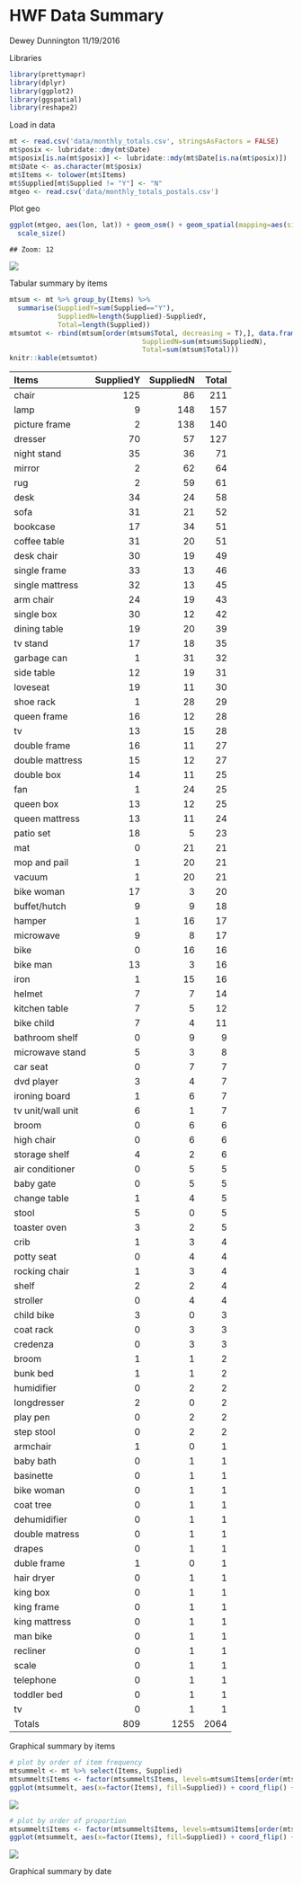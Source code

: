 HWF Data Summary
================
Dewey Dunnington
11/19/2016

Libraries

``` r
library(prettymapr)
library(dplyr)
library(ggplot2)
library(ggspatial)
library(reshape2)
```

Load in data

``` r
mt <- read.csv('data/monthly_totals.csv', stringsAsFactors = FALSE)
mt$posix <- lubridate::dmy(mt$Date)
mt$posix[is.na(mt$posix)] <- lubridate::mdy(mt$Date[is.na(mt$posix)])
mt$Date <- as.character(mt$posix)
mt$Items <- tolower(mt$Items)
mt$Supplied[mt$Supplied != "Y"] <- "N"
mtgeo <- read.csv('data/monthly_totals_postals.csv')
```

Plot geo

``` r
ggplot(mtgeo, aes(lon, lat)) + geom_osm() + geom_spatial(mapping=aes(size=n)) +
  scale_size()
```

    ## Zoom: 12

![](README_files/figure-markdown_github/unnamed-chunk-3-1.png)<!-- -->

Tabular summary by items

``` r
mtsum <- mt %>% group_by(Items) %>% 
  summarise(SuppliedY=sum(Supplied=="Y"), 
            SuppliedN=length(Supplied)-SuppliedY, 
            Total=length(Supplied))
mtsumtot <- rbind(mtsum[order(mtsum$Total, decreasing = T),], data.frame(Items="Totals", SuppliedY=sum(mtsum$SuppliedY),
                                 SuppliedN=sum(mtsum$SuppliedN),
                                 Total=sum(mtsum$Total)))
knitr::kable(mtsumtot)
```

| Items             |  SuppliedY|  SuppliedN|  Total|
|:------------------|----------:|----------:|------:|
| chair             |        125|         86|    211|
| lamp              |          9|        148|    157|
| picture frame     |          2|        138|    140|
| dresser           |         70|         57|    127|
| night stand       |         35|         36|     71|
| mirror            |          2|         62|     64|
| rug               |          2|         59|     61|
| desk              |         34|         24|     58|
| sofa              |         31|         21|     52|
| bookcase          |         17|         34|     51|
| coffee table      |         31|         20|     51|
| desk chair        |         30|         19|     49|
| single frame      |         33|         13|     46|
| single mattress   |         32|         13|     45|
| arm chair         |         24|         19|     43|
| single box        |         30|         12|     42|
| dining table      |         19|         20|     39|
| tv stand          |         17|         18|     35|
| garbage can       |          1|         31|     32|
| side table        |         12|         19|     31|
| loveseat          |         19|         11|     30|
| shoe rack         |          1|         28|     29|
| queen frame       |         16|         12|     28|
| tv                |         13|         15|     28|
| double frame      |         16|         11|     27|
| double mattress   |         15|         12|     27|
| double box        |         14|         11|     25|
| fan               |          1|         24|     25|
| queen box         |         13|         12|     25|
| queen mattress    |         13|         11|     24|
| patio set         |         18|          5|     23|
| mat               |          0|         21|     21|
| mop and pail      |          1|         20|     21|
| vacuum            |          1|         20|     21|
| bike woman        |         17|          3|     20|
| buffet/hutch      |          9|          9|     18|
| hamper            |          1|         16|     17|
| microwave         |          9|          8|     17|
| bike              |          0|         16|     16|
| bike man          |         13|          3|     16|
| iron              |          1|         15|     16|
| helmet            |          7|          7|     14|
| kitchen table     |          7|          5|     12|
| bike child        |          7|          4|     11|
| bathroom shelf    |          0|          9|      9|
| microwave stand   |          5|          3|      8|
| car seat          |          0|          7|      7|
| dvd player        |          3|          4|      7|
| ironing board     |          1|          6|      7|
| tv unit/wall unit |          6|          1|      7|
| broom             |          0|          6|      6|
| high chair        |          0|          6|      6|
| storage shelf     |          4|          2|      6|
| air conditioner   |          0|          5|      5|
| baby gate         |          0|          5|      5|
| change table      |          1|          4|      5|
| stool             |          5|          0|      5|
| toaster oven      |          3|          2|      5|
| crib              |          1|          3|      4|
| potty seat        |          0|          4|      4|
| rocking chair     |          1|          3|      4|
| shelf             |          2|          2|      4|
| stroller          |          0|          4|      4|
| child bike        |          3|          0|      3|
| coat rack         |          0|          3|      3|
| credenza          |          0|          3|      3|
| broom             |          1|          1|      2|
| bunk bed          |          1|          1|      2|
| humidifier        |          0|          2|      2|
| longdresser       |          2|          0|      2|
| play pen          |          0|          2|      2|
| step stool        |          0|          2|      2|
| armchair          |          1|          0|      1|
| baby bath         |          0|          1|      1|
| basinette         |          0|          1|      1|
| bike woman        |          0|          1|      1|
| coat tree         |          0|          1|      1|
| dehumidifier      |          0|          1|      1|
| double matress    |          0|          1|      1|
| drapes            |          0|          1|      1|
| duble frame       |          1|          0|      1|
| hair dryer        |          0|          1|      1|
| king box          |          0|          1|      1|
| king frame        |          0|          1|      1|
| king mattress     |          0|          1|      1|
| man bike          |          0|          1|      1|
| recliner          |          0|          1|      1|
| scale             |          0|          1|      1|
| telephone         |          0|          1|      1|
| toddler bed       |          0|          1|      1|
| tv                |          0|          1|      1|
| Totals            |        809|       1255|   2064|

Graphical summary by items

``` r
# plot by order of item frequency
mtsummelt <- mt %>% select(Items, Supplied)
mtsummelt$Items <- factor(mtsummelt$Items, levels=mtsum$Items[order(mtsum$Total)])
ggplot(mtsummelt, aes(x=factor(Items), fill=Supplied)) + coord_flip() + stat_count()
```

![](README_files/figure-markdown_github/unnamed-chunk-5-1.png)<!-- -->

``` r
# plot by order of proportion
mtsummelt$Items <- factor(mtsummelt$Items, levels=mtsum$Items[order(mtsum$SuppliedY/mtsum$Total)])
ggplot(mtsummelt, aes(x=factor(Items), fill=Supplied)) + coord_flip() + stat_count(position='fill')
```

![](README_files/figure-markdown_github/unnamed-chunk-5-2.png)<!-- -->

Graphical summary by date
